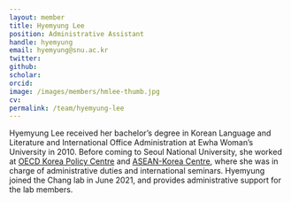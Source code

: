 ```yaml
---
layout: member
title: Hyemyung Lee
position: Administrative Assistant
handle: hyemyung
email: hyemyung@snu.ac.kr
twitter: 
github:
scholar: 
orcid:
image: /images/members/hmlee-thumb.jpg
cv: 
permalink: /team/hyemyung-lee
---
```


Hyemyung Lee received her bachelor’s degree in Korean Language and
Literature and International Office Administration at Ewha Woman’s
University in 2010. Before coming to Seoul National University, she
worked at [OECD Korea Policy Centre](http://www.oecdkorea.org/) and
[ASEAN-Korea Centre](https://www.aseankorea.org/), where she was
in charge of administrative duties and international seminars. Hyemyung
joined the Chang lab in June 2021, and provides administrative support
for the lab members.
